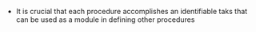 - It is crucial that each procedure accomplishes an identifiable taks that can be used as a module in defining other procedures
